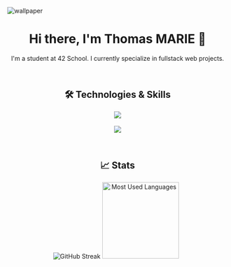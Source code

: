 ![wallpaper](https://github.com/user-attachments/assets/1368ae3b-691c-4c9c-a463-aaa4699bae06)

<h1 align="center">Hi there, I'm Thomas MARIE 👋</h1>
<p align="center">
I'm a student at 42 School. I currently specialize in fullstack web projects.
</p>
  <br/>
<h2 align="center">🛠 Technologies & Skills</h2>
<p align="center">
  <a href="https://skillicons.dev">
    <img src="https://skillicons.dev/icons?i=c,cpp,docker,html,css,mysql" />
    <br/>
    <br/>
    <img src="https://skillicons.dev/icons?i=js,ts,react,php,laravel,git" />
  </a>
</p>
  <br/>
<h2 align="center">📈 Stats</h2>
<p align="center">
    <img alt="GitHub Streak" src="https://streak-stats.demolab.com?user=fidget836&theme=shadow-red&date_format=M%20j%5B%2C%20Y%5D&mode=weekly&card_width=334&card_height=175" />
    <img height=175 alt="Most Used Languages" src="https://github-readme-stats.vercel.app/api/top-langs/?username=fidget836&theme=shadow_red&layout=compact" />&nbsp;&nbsp;
</p>
